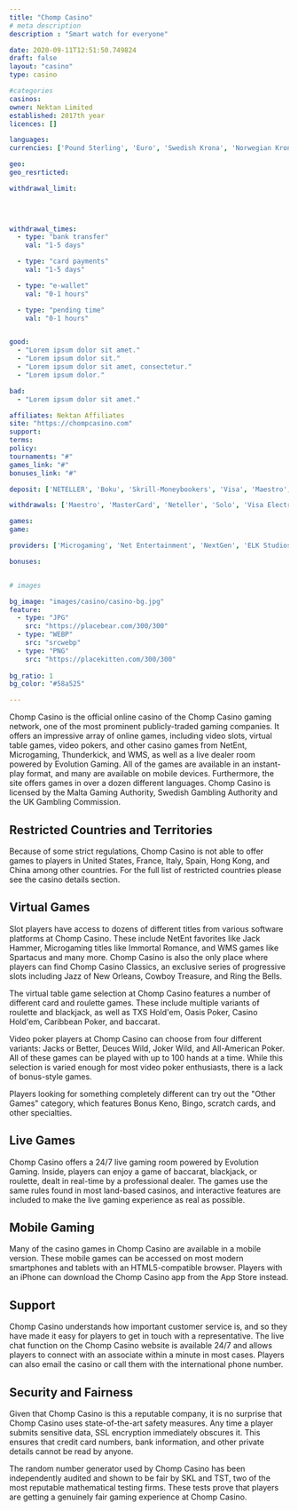 ```yaml
---
title: "Chomp Casino"
# meta description
description : "Smart watch for everyone"

date: 2020-09-11T12:51:50.749824
draft: false
layout: "casino" 
type: casino

#categories
casinos: 
owner: Nektan Limited
established: 2017th year
licences: []

languages: 
currencies: ['Pound Sterling', 'Euro', 'Swedish Krona', 'Norwegian Krone', 'New Zealand Dollar', 'Canadian Dollar']

geo: 
geo_resrticted: 

withdrawal_limit:

  
  

withdrawal_times:
  - type: "bank transfer"
    val: "1-5 days"

  - type: "card payments"
    val: "1-5 days"

  - type: "e-wallet"
    val: "0-1 hours"

  - type: "pending time"
    val: "0-1 hours"


good:
  - "Lorem ipsum dolor sit amet."
  - "Lorem ipsum dolor sit."
  - "Lorem ipsum dolor sit amet, consectetur."
  - "Lorem ipsum dolor."

bad:
  - "Lorem ipsum dolor sit amet."

affiliates: Nektan Affiliates
site: "https://chompcasino.com"
support: 
terms:
policy:
tournaments: "#"
games_link: "#"
bonuses_link: "#"

deposit: ['NETELLER', 'Boku', 'Skrill-Moneybookers', 'Visa', 'Maestro', 'MasterCard', 'Zimpler', 'MuchBetter', 'PayPal', 'ecoPayz', 'Instant Bank', 'paysafecard', 'SOFORT Banking', 'Giropay', 'Trustly', 'Visa Electron', 'Interac']

withdrawals: ['Maestro', 'MasterCard', 'Neteller', 'Solo', 'Visa Electron', 'Visa', 'Skrill', 'Boku']

games: 
game:

providers: ['Microgaming', 'Net Entertainment', 'NextGen', 'ELK Studios', 'Big Time Gaming', 'lightningboxgames', 'IGT', 'Blueprint Gaming', 'Iron Dog Studio', 'Extreme Live Gaming', 'Aristocrat', 'Scientific Games', 'Realistic Games', 'Foxium', 'Nektan', 'Felt Gaming']

bonuses:


# images

bg_image: "images/casino/casino-bg.jpg"  
feature:
  - type: "JPG" 
    src: "https://placebear.com/300/300"
  - type: "WEBP"
    src: "srcwebp"
  - type: "PNG"
    src: "https://placekitten.com/300/300"  
 
bg_ratio: 1 
bg_color: "#58a525"  

---
```


Chomp Casino is the official online casino of the Chomp Casino gaming network, one of the most prominent publicly-traded gaming companies. It offers an impressive array of online games, including video slots, virtual table games, video pokers, and other casino games from NetEnt, Microgaming, Thunderkick, and WMS, as well as a live dealer room powered by Evolution Gaming. All of the games are available in an instant-play format, and many are available on mobile devices. Furthermore, the site offers games in over a dozen different languages. Chomp Casino is licensed by the Malta Gaming Authority, Swedish Gambling Authority and the UK Gambling Commission.

## Restricted Countries and Territories
Because of some strict regulations, Chomp Casino is not able to offer games to players in United States, France, Italy, Spain, Hong Kong, and China among other countries. For the full list of restricted countries please see the casino details section.

## Virtual Games
Slot players have access to dozens of different titles from various software platforms at Chomp Casino. These include NetEnt favorites like Jack Hammer, Microgaming titles like Immortal Romance, and WMS games like Spartacus and many more. Chomp Casino is also the only place where players can find Chomp Casino Classics, an exclusive series of progressive slots including Jazz of New Orleans, Cowboy Treasure, and Ring the Bells.

The virtual table game selection at Chomp Casino features a number of different card and roulette games. These include multiple variants of roulette and blackjack, as well as TXS Hold'em, Oasis Poker, Casino Hold'em, Caribbean Poker, and baccarat.

Video poker players at Chomp Casino can choose from four different variants: Jacks or Better, Deuces Wild, Joker Wild, and All-American Poker. All of these games can be played with up to 100 hands at a time. While this selection is varied enough for most video poker enthusiasts, there is a lack of bonus-style games.

Players looking for something completely different can try out the "Other Games" category, which features Bonus Keno, Bingo, scratch cards, and other specialties.

## Live Games
Chomp Casino offers a 24/7 live gaming room powered by Evolution Gaming. Inside, players can enjoy a game of baccarat, blackjack, or roulette, dealt in real-time by a professional dealer. The games use the same rules found in most land-based casinos, and interactive features are included to make the live gaming experience as real as possible.

## Mobile Gaming
Many of the casino games in Chomp Casino are available in a mobile version. These mobile games can be accessed on most modern smartphones and tablets with an HTML5-compatible browser. Players with an iPhone can download the Chomp Casino app from the App Store instead.

## Support
Chomp Casino understands how important customer service is, and so they have made it easy for players to get in touch with a representative. The live chat function on the Chomp Casino website is available 24/7 and allows players to connect with an associate within a minute in most cases. Players can also email the casino or call them with the international phone number.

## Security and Fairness
Given that Chomp Casino is this a reputable company, it is no surprise that Chomp Casino uses state-of-the-art safety measures. Any time a player submits sensitive data, SSL encryption immediately obscures it. This ensures that credit card numbers, bank information, and other private details cannot be read by anyone.

The random number generator used by Chomp Casino has been independently audited and shown to be fair by SKL and TST, two of the most reputable mathematical testing firms. These tests prove that players are getting a genuinely fair gaming experience at Chomp Casino.